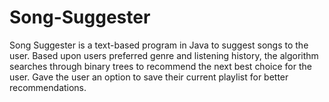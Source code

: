 # Song-Suggester
Song Suggester is a text-based program in Java to suggest songs to the user.
Based upon users preferred genre and listening history, the algorithm searches through binary trees to recommend the next best choice for the user.
Gave the user an option to save their current playlist for better recommendations.
